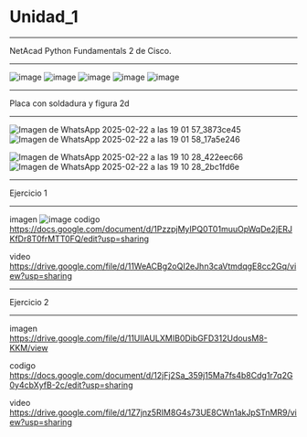 # Unidad_1

________________________________________________________________________________________
NetAcad Python Fundamentals 2 de Cisco.
________________________________________________________________________________________
![image](https://github.com/user-attachments/assets/1d3cfafb-18d4-4c4c-84ee-a11f9a05d8fe)
![image](https://github.com/user-attachments/assets/4c2240a8-8450-4a8d-888d-791763321d8e)
![image](https://github.com/user-attachments/assets/53c8f4f1-9348-4090-a6e1-51dfb65cc409)
![image](https://github.com/user-attachments/assets/71cca12a-f062-47e2-9935-996052ac6ea3)
![image](https://github.com/user-attachments/assets/5f30d37a-8f77-4d1e-89f6-727e10e211d8)

________________________________________________________________________________________
Placa con soldadura y figura 2d
________________________________________________________________________________________
![Imagen de WhatsApp 2025-02-22 a las 19 01 57_3873ce45](https://github.com/user-attachments/assets/2735e3af-1c3a-4d8d-93c5-5ddf8e43c655)
![Imagen de WhatsApp 2025-02-22 a las 19 01 58_17a5e246](https://github.com/user-attachments/assets/1f713c02-592c-4c7d-8c71-b3a52069c85e)


![Imagen de WhatsApp 2025-02-22 a las 19 10 28_422eec66](https://github.com/user-attachments/assets/c6386f37-1006-4744-b89b-cefec18472b6)
![Imagen de WhatsApp 2025-02-22 a las 19 10 28_2bc1fd6e](https://github.com/user-attachments/assets/8b1bb2d3-3b86-46d1-a7cb-8fd7006b43f1)


________________________________________________________________________________________
Ejercicio 1
________________________________________________________________________________________
imagen
![image](https://github.com/user-attachments/assets/47e906d4-377a-4feb-99ec-4d9a7ba44ecf)
codigo 
https://docs.google.com/document/d/1PzzpjMyIPQ0T01muuOpWqDe2jERJKfDr8T0frMTT0FQ/edit?usp=sharing 

video
https://drive.google.com/file/d/11WeACBg2oQI2eJhn3caVtmdqgE8cc2Gq/view?usp=sharing

________________________________________________________________________________________
Ejercicio 2
________________________________________________________________________________________
imagen
https://drive.google.com/file/d/11UllAULXMIB0DibGFD312UdousM8-KKM/view

codigo
https://docs.google.com/document/d/12jFj2Sa_359j15Ma7fs4b8Cdg1r7q2G0y4cbXyfB-2c/edit?usp=sharing

video
https://drive.google.com/file/d/1Z7jnz5RIM8G4s73UE8CWn1akJpSTnMR9/view?usp=sharing

